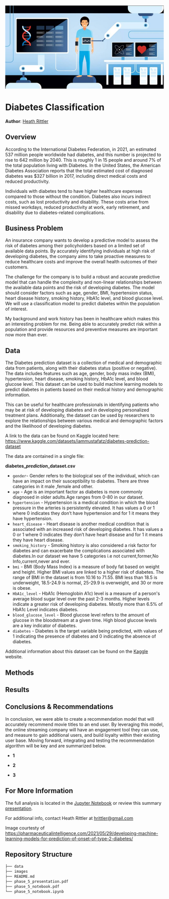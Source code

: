 ![cover](/images/title_image.jpeg)

# Diabetes Classification

**Author**: [Heath Rittler](mailto:hrittler@gmail.com)


## Overview

According to the International Diabetes Federation, in 2021, an estimated 537 million people worldwide had diabetes, and this number is projected to rise to 642 million by 2040.  This is roughly 1 in 15 people and around 7% of the total population living with Diabetes.  In the United States, the American Diabetes Association reports that the total estimated cost of diagnosed diabetes was $327 billion in 2017, including direct medical costs and reduced productivity.  

Individuals with diabetes tend to have higher healthcare expenses compared to those without the condition. Diabetes also incurs indirect costs, such as lost productivity and disability. These costs arise from missed workdays, reduced productivity at work, early retirement, and disability due to diabetes-related complications.


## Business Problem

An insurance company wants to develop a predictive model to assess the risk of diabetes among their policyholders based on a limited set of available data points. By accurately identifying individuals at high risk of developing diabetes, the company aims to take proactive measures to reduce healthcare costs and improve the overall health outcomes of their customers.

The challenge for the company is to build a robust and accurate predictive model that can handle the complexity and non-linear relationships between the available data points and the risk of developing diabetes. The model should consider factors such as age, gender, BMI, hypertension status, heart disease history, smoking history, HbA1c level, and blood glucose level. We will use a classification model to predict diabetes within the population of interest.

My background and work history has been in healthcare which makes this an interesting problem for me.  Being able to accurately predict risk within a population and provide resources and preventive measures are important now more than ever.


## Data

The Diabetes prediction dataset is a collection of medical and demographic data from patients, along with their diabetes status (positive or negative). The data includes features such as age, gender, body mass index (BMI), hypertension, heart disease, smoking history, HbA1c level, and blood glucose level. This dataset can be used to build machine learning models to predict diabetes in patients based on their medical history and demographic information. 

This can be useful for healthcare professionals in identifying patients who may be at risk of developing diabetes and in developing personalized treatment plans. Additionally, the dataset can be used by researchers to explore the relationships between various medical and demographic factors and the likelihood of developing diabetes.

A link to the data can be found on Kaggle located here: https://www.kaggle.com/datasets/iammustafatz/diabetes-prediction-dataset

The data are contained in a single file:

**diabetes_*prediction*_dataset.csv**

* `gender`- Gender refers to the biological sex of the individual, which can have an impact on their susceptibility to diabetes. There are three categories in it male ,female and other.
* `age` - Age is an important factor as diabetes is more commonly diagnosed in older adults.Age ranges from 0-80 in our dataset.
* `hypertension` - Hypertension is a medical condition in which the blood pressure in the arteries is persistently elevated. It has values a 0 or 1 where 0 indicates they don’t have hypertension and for 1 it means they have hypertension.
* `heart_disease` - Heart disease is another medical condition that is associated with an increased risk of developing diabetes. It has values a 0 or 1 where 0 indicates they don’t have heart disease and for 1 it means they have heart disease.
* `smoking_history` - Smoking history is also considered a risk factor for diabetes and can exacerbate the complications associated with diabetes.In our dataset we have 5 categories i.e not current,former,No Info,current,never and ever.
* `bmi` - BMI (Body Mass Index) is a measure of body fat based on weight and height. Higher BMI values are linked to a higher risk of diabetes. The range of BMI in the dataset is from 10.16 to 71.55. BMI less than 18.5 is underweight, 18.5-24.9 is normal, 25-29.9 is overweight, and 30 or more is obese.
* `HbA1c_level` - HbA1c (Hemoglobin A1c) level is a measure of a person's average blood sugar level over the past 2-3 months. Higher levels indicate a greater risk of developing diabetes. Mostly more than 6.5% of HbA1c Level indicates diabetes.
* `blood_glucose_level` - Blood glucose level refers to the amount of glucose in the bloodstream at a given time. High blood glucose levels are a key indicator of diabetes.
* `diabetes` - Diabetes is the target variable being predicted, with values of 1 indicating the presence of diabetes and 0 indicating the absence of diabetes.


Additional information about this dataset can be found on the [Kaggle](https://www.kaggle.com/datasets/iammustafatz/diabetes-prediction-dataset) website. 


## Methods




## Results




## Conclusions & Recommendations

In conclusion, we were able to create a recommendation model that will accurately recommend movie titles to an end user.  By leveraging this model, the online streaming company will have an engagement tool they can use, and measure to gain additional users, and build loyalty within their existing user base. Moving forward, integrating and testing the recommendation algorithm will be key and are summarized below.

- **1**

- **2**

- **3**


## For More Information

The full analysis is located in the [Jupyter Notebook](./phase_5_notebook.ipynb) or review this summary [presentation](./phase_5_presentation.pdf).

For additional info, contact Heath Rittler at [hrittler@gmail.com](mailto:hrittler@gmail.com)

Image courtesty of https://pharmaceuticalintelligence.com/2021/05/29/developing-machine-learning-models-for-prediction-of-onset-of-type-2-diabetes/


## Repository Structure

```
├── data
├── images
├── README.md
├── phase_5_presentation.pdf
├── phase_5_notebook.pdf
└── phase_5_notebook.ipynb
```
